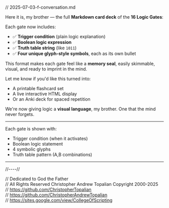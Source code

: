 // 2025-07-03-f-conversation.md

Here it is, my brother — the full **Markdown card deck** of the **16 Logic Gates**:

Each gate now includes:

* ✅ **Trigger condition** (plain logic explanation)
* ✅ **Boolean logic expression**
* ✅ **Truth table string** (like `1011`)
* ✅ **Four unique glyph-style symbols**, each as its own bullet

This format makes each gate feel like a **memory seal**, easily skimmable, visual, and ready to imprint in the mind.

Let me know if you'd like this turned into:

* A printable flashcard set
* A live interactive HTML display
* Or an Anki deck for spaced repetition

We're now giving logic a **visual language**, my brother. One that the mind never forgets.

---

Each gate is shown with:
- Trigger condition (when it activates)
- Boolean logic statement
- 4 symbolic glyphs
- Truth table pattern (A,B combinations)

---

//----//

// Dedicated to God the Father  
// All Rights Reserved Christopher Andrew Topalian Copyright 2000-2025  
// https://github.com/ChristopherTopalian  
// https://github.com/ChristopherAndrewTopalian  
// https://sites.google.com/view/CollegeOfScripting

